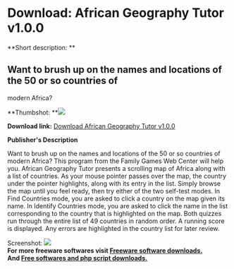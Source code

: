 # Download: African Geography Tutor v1.0.0

**Short description: **

## Want to brush up on the names and locations of the 50 or so countries of
modern Africa?

  
**Thumbshot: **![](http://www.freewarefiles.com/screenshot/african_tutor_md.gif)   
  
**Download link:** [Download African Geography Tutor v1.0.0](http://freesoftwares.boysofts.com/African-Geography-Tutor-V_program_101.html)  
  

**Publisher's Description**  
  

Want to brush up on the names and locations of the 50 or so countries of
modern Africa? This program from the Family Games Web Center will help you.
African Geography Tutor presents a scrolling map of Africa along with a list
of countries. As your mouse pointer passes over the map, the country under the
pointer highlights, along with its entry in the list. Simply browse the map
until you feel ready, then try either of the two self-test modes. In Find
Countries mode, you are asked to click a country on the map given its name. In
Identify Countries mode, you are asked to click the name in the list
corresponding to the country that is highlighted on the map. Both quizzes run
through the entire list of 49 countries in random order. A running score is
displayed. Any errors are highlighted in the country list for later review.

  
  
Screenshot: ![](http://www.freewarefiles.com/screenshot/african_tutor.gif)  
**For more freeware softwares visit [Freeware software downloads.](http://freesoftwares.boysofts.com/)**   
**And [Free softwares and php script downloads.](http://www.boysofts.com/)**

